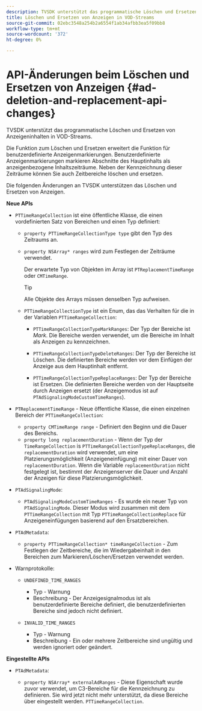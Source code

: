 ```yaml
---
description: TVSDK unterstützt das programmatische Löschen und Ersetzen von Anzeigeninhalten in VOD-Streams.
title: Löschen und Ersetzen von Anzeigen in VOD-Streams
source-git-commit: 02ebc3548a254b2a6554f1ab34afbb3ea5f09bb8
workflow-type: tm+mt
source-wordcount: '372'
ht-degree: 0%

---
```


# API-Änderungen beim Löschen und Ersetzen von Anzeigen {#ad-deletion-and-replacement-api-changes}

TVSDK unterstützt das programmatische Löschen und Ersetzen von Anzeigeninhalten in VOD-Streams.

Die Funktion zum Löschen und Ersetzen erweitert die Funktion für benutzerdefinierte Anzeigenmarkierungen. Benutzerdefinierte Anzeigenmarkierungen markieren Abschnitte des Hauptinhalts als anzeigenbezogene Inhaltszeiträume. Neben der Kennzeichnung dieser Zeiträume können Sie auch Zeitbereiche löschen und ersetzen.

Die folgenden Änderungen an TVSDK unterstützen das Löschen und Ersetzen von Anzeigen.

**Neue APIs**

* `PTTimeRangeCollection` ist eine öffentliche Klasse, die einen vordefinierten Satz von Bereichen und einen Typ definiert:

   * `property PTTimeRangeCollectionType type` gibt den Typ des Zeitraums an.
   * `property NSArray* ranges` wird zum Festlegen der Zeiträume verwendet.

     Der erwartete Typ von Objekten im Array ist `PTReplacementTimeRange` oder `CMTimeRange`.

     >[!TIP]
     >
     >Alle Objekte des Arrays müssen denselben Typ aufweisen.

   * `PTTimeRangeCollectionType` ist ein Enum, das das Verhalten für die in der Variablen `PTTimeRangeCollection`:

      * `PTTimeRangeCollectionTypeMarkRanges`: Der Typ der Bereiche ist *Mark*. Die Bereiche werden verwendet, um die Bereiche im Inhalt als Anzeigen zu kennzeichnen.

      * `PTTimeRangeCollectionTypeDeleteRanges`: Der Typ der Bereiche ist Löschen. Die definierten Bereiche werden vor dem Einfügen der Anzeige aus dem Hauptinhalt entfernt.
      * `PTTimeRangeCollectionTypeReplaceRanges`: Der Typ der Bereiche ist Ersetzen. Die definierten Bereiche werden von der Hauptseite durch Anzeigen ersetzt (der Anzeigemodus ist auf `PTAdSignalingModeCustomTimeRanges`).

* `PTReplacementTimeRange` - Neue öffentliche Klasse, die einen einzelnen Bereich der `PTTimeRangeCollection`:

   * `property CMTimeRange range` - Definiert den Beginn und die Dauer des Bereichs.
   * `property long replacementDuration` - Wenn der Typ der `TimeRangeCollection` is `PTTimeRangeCollectionTypeReplaceRanges`, die `replacementDuration` wird verwendet, um eine Platzierungsmöglichkeit (Anzeigeneinfügung) mit einer Dauer von `replacementDuration`. Wenn die Variable `replacementDuration` nicht festgelegt ist, bestimmt der Anzeigenserver die Dauer und Anzahl der Anzeigen für diese Platzierungsmöglichkeit.

* `PTAdSignalingMode`:

   * `PTAdSignalingModeCustomTimeRanges` - Es wurde ein neuer Typ von `PTAdSignalingMode`. Dieser Modus wird zusammen mit dem `PTTimeRangeCollection` mit Typ `PTTimeRangeCollectionReplace` für Anzeigeneinfügungen basierend auf den Ersatzbereichen.

* `PTAdMetadata`:

   * `property PTTimeRangeCollection* timeRangeCollection` - Zum Festlegen der Zeitbereiche, die im Wiedergabeinhalt in den Bereichen zum Markieren/Löschen/Ersetzen verwendet werden.

* Warnprotokolle:

   * `UNDEFINED_TIME_RANGES`

      * Typ - Warnung
      * Beschreibung - Der Anzeigesignalmodus ist als benutzerdefinierte Bereiche definiert, die benutzerdefinierten Bereiche sind jedoch nicht definiert.

   * `INVALID_TIME_RANGES`

      * Typ - Warnung
      * Beschreibung - Ein oder mehrere Zeitbereiche sind ungültig und werden ignoriert oder geändert.

**Eingestellte APIs**

* `PTAdMetadata`:

   * `property NSArray* externalAdRanges` - Diese Eigenschaft wurde zuvor verwendet, um C3-Bereiche für die Kennzeichnung zu definieren. Sie wird jetzt nicht mehr unterstützt, da diese Bereiche über eingestellt werden. `PTTimeRangeCollection`.
